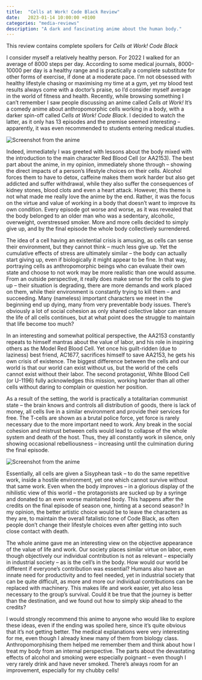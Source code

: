 ```yaml
---
title:  "Cells at Work! Code Black Review"
date:   2023-01-14 10:00:00 +0100
categories: "media-reviews"
description: "A dark and fascinating anime about the human body."
---
```


This review contains complete spoilers for *Cells at Work! Code Black*

I consider myself a relatively healthy person. For 2022 I walked for an average of 8000 steps per day. According to some medical journals, 8000-10000 per day is a healthy range and is practically a complete substitute for other forms of exercise, if done at a moderate pace. I’m not obsessed with healthy lifestyle chasing or maximising my time at a gym, yet my blood test results always come with a doctor’s praise, so I’d consider myself average in the world of fitness and health. Recently, while browsing something I can’t remember I saw people discussing an anime called *Cells at Work!* It’s a comedy anime about anthropomorphic cells working in a body, with a darker spin-off called *Cells at Work! Code Black*. I decided to watch the latter, as it only has 13 episodes and the premise seemed interesting – apparently, it was even recommended to students entering medical studies.

<img src="{{ site.baseurl }}/images/cells-at-work-1.webp" alt="Screenshot from the anime" style="display:block;margin:auto;">

Indeed, immediately I was greeted with lessons about the body mixed with the introduction to the main character Red Blood Cell (or AA2153). The best part about the anime, in my opinion, immediately shone through – showing the direct impacts of a person’s lifestyle choices on their cells. Alcohol forces them to have to detox, caffeine makes them work harder but also get addicted and suffer withdrawal, while they also suffer the consequences of kidney stones, blood clots and even a heart attack. However, this theme is not what made me really love the anime by the end. Rather, it was the focus on the virtue and value of working in a body that doesn’t want to improve its own condition. Every episode got worse and worse, as it was revealed that the body belonged to an older man who was a sedentary, alcoholic, overweight, overstressed smoker. More and more cells decided to simply give up, and by the final episode the whole body collectively surrendered. 

The idea of a cell having an existential crisis is amusing, as cells can sense their environment, but they cannot think – much less give up. Yet the cumulative effects of stress are ultimately similar – the body can actually start giving up, even if biologically it might appear to be fine. In that way, portraying cells as anthropomorphic beings who can evaluate their own state and choose to not work may be more realistic than one would assume. From an outside perspective, it really does make sense for the cells to give up – their situation is degrading, there are more demands and work placed on them, while their environment is constantly trying to kill them – and succeeding. Many (nameless) important characters we meet in the beginning end up dying, many from very preventable body issues. There’s obviously a lot of social cohesion as only shared collective labor can ensure the life of all cells continues, but at what point does the struggle to maintain that life become too much?

In an interesting and somewhat political perspective, the AA2153 constantly repeats to himself mantras about the value of labor, and his role in inspiring others as the Model Red Blood Cell. Yet once his guilt-ridden (due to laziness) best friend, AC1677, sacrifices himself to save AA2153, he gets his own crisis of existence. The biggest difference between the cells and our world is that our world can exist without us, but the world of the cells cannot exist without their labor. The second protagonist, White Blood Cell (or U-1196) fully acknowledges this mission, working harder than all other cells without daring to complain or question her position. 

As a result of the setting, the world is practically a totalitarian communist state – the brain knows and controls all distribution of goods, there is lack of money, all cells live in a similar environment and provide their services for free. The T-cells are shown as a brutal police force, yet force is rarely necessary due to the more important need to work. Any break in the social cohesion and mistrust between cells would lead to collapse of the whole system and death of the host. Thus, they all constantly work in silence, only showing occasional rebelliousness – increasing until the culmination during the final episode.

<img src="{{ site.baseurl }}/images/cells-at-work-2.webp" alt="Screenshot from the anime" style="display:block;margin:auto;">

Essentially, all cells are given a Sisyphean task – to do the same repetitive work, inside a hostile environment, yet one which cannot survive without that same work. Even when the body improves – in a glorious display of the nihilistic view of this world – the protagonists are sucked up by a syringe and donated to an even worse maintained body. This happens after the credits on the final episode of season one, hinting at a second season? In my opinion, the better artistic choice would be to leave the characters as they are, to maintain the overall fatalistic tone of Code Black, as often people don’t change their lifestyle choices even after getting into such close contact with death.

The whole anime gave me an interesting view on the objective appearance of the value of life and work. Our society places similar virtue on labor, even though objectively our individual contribution is not as relevant – especially in industrial society – as is the cell’s in the body. How would our world be different if everyone’s contribution was essential? Humans also have an innate need for productivity and to feel needed, yet in industrial society that can be quite difficult, as more and more our individual contributions can be replaced with machinery. This makes life and work easier, yet also less necessary to the group’s survival. Could it be true that the journey is better than the destination, and we found out how to simply skip ahead to the credits?

I would strongly recommend this anime to anyone who would like to explore these ideas, even if the ending was spoiled here, since it’s quite obvious that it’s not getting better. The medical explanations were very interesting for me, even though I already knew many of them from biology class. Anthropomorphising them helped me remember them and think about how I treat my body from an internal perspective. The parts about the devastating effects of alcohol and smoking were especially poignant – even though I very rarely drink and have never smoked. There’s always room for an improvement, especially for my chubby cells!


